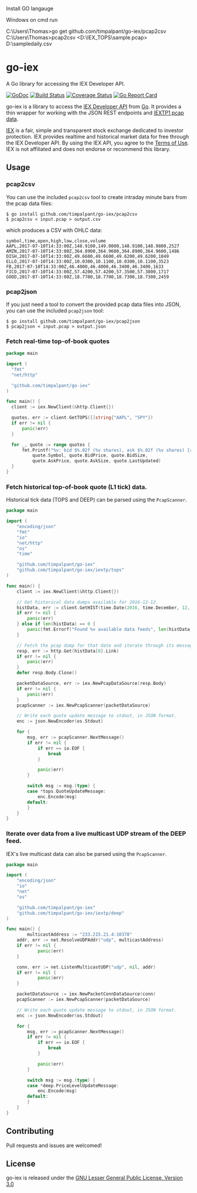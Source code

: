 
Install GO langauge 

Windows on cmd run 

C:\Users\Thomas>go get github.com/timpalpant/go-iex/pcap2csv
C:\Users\Thomas>pcap2csv <D:\IEX_TOPS\sample.pcap> D:\sampledaily.csv








# go-iex
A Go library for accessing the IEX Developer API.

[![GoDoc](https://godoc.org/github.com/timpalpant/go-iex?status.svg)](http://godoc.org/github.com/timpalpant/go-iex)
[![Build Status](https://travis-ci.org/timpalpant/go-iex.svg?branch=master)](https://travis-ci.org/timpalpant/go-iex)
[![Coverage Status](https://coveralls.io/repos/timpalpant/go-iex/badge.svg?branch=master&service=github)](https://coveralls.io/github/timpalpant/go-iex?branch=master)
[![Go Report Card](https://goreportcard.com/badge/github.com/timpalpant/go-iex)](https://goreportcard.com/badge/github.com/timpalpant/go-iex)

go-iex is a library to access the [IEX Developer API](https://www.iextrading.com/developer/docs/) from [Go](http://www.golang.org).
It provides a thin wrapper for working with the JSON REST endpoints and [IEXTP1 pcap data](https://www.iextrading.com/trading/market-data/#specifications).

[IEX](https://www.iextrading.com) is a fair, simple and transparent stock exchange dedicated to investor protection.
IEX provides realtime and historical market data for free through the IEX Developer API.
By using the IEX API, you agree to the [Terms of Use](https://www.iextrading.com/api-terms/). IEX is not affiliated
and does not endorse or recommend this library.

## Usage

### pcap2csv

You can use the included `pcap2csv` tool to create intraday minute bars from the pcap data files:

```
$ go install github.com/timpalpant/go-iex/pcap2csv
$ pcap2csv < input.pcap > output.csv
```

which produces a CSV with OHLC data:

```csv
symbol,time,open,high,low,close,volume
AAPL,2017-07-10T14:33:00Z,148.9100,149.0000,148.9100,148.9800,2527
AMZN,2017-07-10T14:33:00Z,364.8900,364.9600,364.8900,364.9600,1486
DISH,2017-07-10T14:33:00Z,49.6600,49.6600,49.6200,49.6200,1049
ELLO,2017-07-10T14:33:00Z,10.0300,10.1100,10.0300,10.1100,3523
FB,2017-07-10T14:33:00Z,46.4000,46.4000,46.3400,46.3400,1633
FICO,2017-07-10T14:33:00Z,57.4200,57.4200,57.3500,57.3800,1717
GOOD,2017-07-10T14:33:00Z,18.7700,18.7700,18.7300,18.7300,2459
```

### pcap2json

If you just need a tool to convert the provided pcap data files into JSON, you can use the included `pcap2json` tool:

```
$ go install github.com/timpalpant/go-iex/pcap2json
$ pcap2json < input.pcap > output.json
```

### Fetch real-time top-of-book quotes

```Go
package main

import (
  "fmt"
  "net/http"

  "github.com/timpalpant/go-iex"
)

func main() {
  client := iex.NewClient(&http.Client{})

  quotes, err := client.GetTOPS([]string{"AAPL", "SPY"})
  if err != nil {
      panic(err)
  }

  for _, quote := range quotes {
      fmt.Printf("%v: bid $%.02f (%v shares), ask $%.02f (%v shares) [as of %v]\n",
          quote.Symbol, quote.BidPrice, quote.BidSize,
          quote.AskPrice, quote.AskSize, quote.LastUpdated)
  }
}
```

### Fetch historical top-of-book quote (L1 tick) data.

Historical tick data (TOPS and DEEP) can be parsed using the `PcapScanner`.

```Go
package main

import (
	"encoding/json"
	"fmt"
	"io"
	"net/http"
	"os"
	"time"

	"github.com/timpalpant/go-iex"
	"github.com/timpalpant/go-iex/iextp/tops"
)

func main() {
	client := iex.NewClient(&http.Client{})

	// Get historical data dumps available for 2016-12-12.
	histData, err := client.GetHIST(time.Date(2016, time.December, 12, 0, 0, 0, 0, time.UTC))
	if err != nil {
		panic(err)
	} else if len(histData) == 0 {
		panic(fmt.Errorf("Found %v available data feeds", len(histData)))
	}

	// Fetch the pcap dump for that date and iterate through its messages.
	resp, err := http.Get(histData[0].Link)
	if err != nil {
		panic(err)
	}
	defer resp.Body.Close()

	packetDataSource, err := iex.NewPcapDataSource(resp.Body)
	if err != nil {
		panic(err)
	}
	pcapScanner := iex.NewPcapScanner(packetDataSource)

	// Write each quote update message to stdout, in JSON format.
	enc := json.NewEncoder(os.Stdout)

	for {
		msg, err := pcapScanner.NextMessage()
		if err != nil {
			if err == io.EOF {
				break
			}

			panic(err)
		}

		switch msg := msg.(type) {
		case *tops.QuoteUpdateMessage:
			enc.Encode(msg)
		default:
		}
	}
}
```

### Iterate over data from a live multicast UDP stream of the DEEP feed.

IEX's live multicast data can also be parsed using the `PcapScanner`.

```Go
package main

import (
	"encoding/json"
	"io"
	"net"
	"os"

	"github.com/timpalpant/go-iex"
	"github.com/timpalpant/go-iex/iextp/deep"
)

func main() {
        multicastAddress := "233.215.21.4:10378"
	addr, err := net.ResolveUDPAddr("udp", multicastAddress)
	if err != nil {
	        panic(err)
	}

	conn, err := net.ListenMulticastUDP("udp", nil, addr)
	if err != nil {
	        panic(err)
	}

	packetDataSource := iex.NewPacketConnDataSource(conn)
	pcapScanner := iex.NewPcapScanner(packetDataSource)

	// Write each quote update message to stdout, in JSON format.
	enc := json.NewEncoder(os.Stdout)

	for {
		msg, err := pcapScanner.NextMessage()
		if err != nil {
			if err == io.EOF {
				break
			}

			panic(err)
		}

		switch msg := msg.(type) {
		case *deep.PriceLevelUpdateMessage:
			enc.Encode(msg)
		default:
		}
	}
}
```
## Contributing

Pull requests and issues are welcomed!

## License

go-iex is released under the [GNU Lesser General Public License, Version 3.0](https://www.gnu.org/licenses/lgpl-3.0.en.html)

